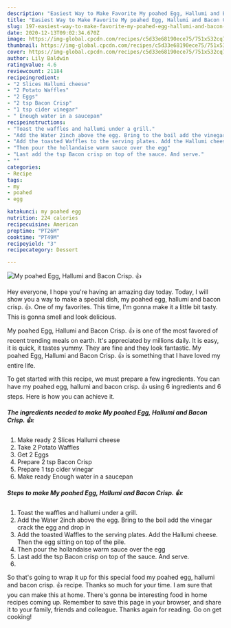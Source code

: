 ```yaml
---
description: "Easiest Way to Make Favorite My poahed Egg, Hallumi and Bacon Crisp. 👍"
title: "Easiest Way to Make Favorite My poahed Egg, Hallumi and Bacon Crisp. 👍"
slug: 197-easiest-way-to-make-favorite-my-poahed-egg-hallumi-and-bacon-crisp
date: 2020-12-13T09:02:34.670Z
image: https://img-global.cpcdn.com/recipes/c5d33e68190ece75/751x532cq70/my-poahed-egg-hallumi-and-bacon-crisp-👍-recipe-main-photo.jpg
thumbnail: https://img-global.cpcdn.com/recipes/c5d33e68190ece75/751x532cq70/my-poahed-egg-hallumi-and-bacon-crisp-👍-recipe-main-photo.jpg
cover: https://img-global.cpcdn.com/recipes/c5d33e68190ece75/751x532cq70/my-poahed-egg-hallumi-and-bacon-crisp-👍-recipe-main-photo.jpg
author: Lily Baldwin
ratingvalue: 4.6
reviewcount: 21184
recipeingredient:
- "2 Slices Hallumi cheese"
- "2 Potato Waffles"
- "2 Eggs"
- "2 tsp Bacon Crisp"
- "1 tsp cider vinegar"
- " Enough water in a saucepan"
recipeinstructions:
- "Toast the waffles and hallumi under a grill."
- "Add the Water 2inch above the egg. Bring to the boil add the vinegar crack the egg and drop in"
- "Add the toasted Waffles to the serving plates. Add the Hallumi cheese. Then the egg sitting on top of the pile."
- "Then pour the hollandaise warm sauce over the egg"
- "Last add the tsp Bacon crisp on top of the sauce. And serve."
- ""
categories:
- Recipe
tags:
- my
- poahed
- egg

katakunci: my poahed egg 
nutrition: 224 calories
recipecuisine: American
preptime: "PT26M"
cooktime: "PT49M"
recipeyield: "3"
recipecategory: Dessert

---
```



![My poahed Egg, Hallumi and Bacon Crisp. 👍](https://img-global.cpcdn.com/recipes/c5d33e68190ece75/751x532cq70/my-poahed-egg-hallumi-and-bacon-crisp-👍-recipe-main-photo.jpg)

Hey everyone, I hope you're having an amazing day today. Today, I will show you a way to make a special dish, my poahed egg, hallumi and bacon crisp. 👍. One of my favorites. This time, I'm gonna make it a little bit tasty. This is gonna smell and look delicious.



My poahed Egg, Hallumi and Bacon Crisp. 👍 is one of the most favored of recent trending meals on earth. It's appreciated by millions daily. It is easy, it is quick, it tastes yummy. They are fine and they look fantastic. My poahed Egg, Hallumi and Bacon Crisp. 👍 is something that I have loved my entire life.


To get started with this recipe, we must prepare a few ingredients. You can have my poahed egg, hallumi and bacon crisp. 👍 using 6 ingredients and 6 steps. Here is how you can achieve it.

<!--inarticleads1-->

##### The ingredients needed to make My poahed Egg, Hallumi and Bacon Crisp. 👍:

1. Make ready 2 Slices Hallumi cheese
1. Take 2 Potato Waffles
1. Get 2 Eggs
1. Prepare 2 tsp Bacon Crisp
1. Prepare 1 tsp cider vinegar
1. Make ready  Enough water in a saucepan




<!--inarticleads2-->

##### Steps to make My poahed Egg, Hallumi and Bacon Crisp. 👍:

1. Toast the waffles and hallumi under a grill.
1. Add the Water 2inch above the egg. Bring to the boil add the vinegar crack the egg and drop in
1. Add the toasted Waffles to the serving plates. Add the Hallumi cheese. Then the egg sitting on top of the pile.
1. Then pour the hollandaise warm sauce over the egg
1. Last add the tsp Bacon crisp on top of the sauce. And serve.
1. 




So that's going to wrap it up for this special food my poahed egg, hallumi and bacon crisp. 👍 recipe. Thanks so much for your time. I am sure that you can make this at home. There's gonna be interesting food in home recipes coming up. Remember to save this page in your browser, and share it to your family, friends and colleague. Thanks again for reading. Go on get cooking!

